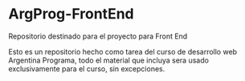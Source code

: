# ArgProg-FrontEnd

Repositorio destinado para el proyecto para Front End

Esto es un repositorio hecho como tarea del curso de desarrollo web Argentina Programa, todo el material que incluya sera usado exclusivamente para el curso, sin excepciones.
